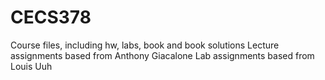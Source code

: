 # CECS378
Course files, including hw, labs, book and book solutions
Lecture assignments based from Anthony Giacalone
Lab assignments based from Louis Uuh

